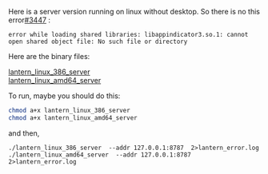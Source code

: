 Here is a server version running on linux without desktop. So there is no this error[#3447](https://github.com/getlantern/lantern/issues/3447) : 

```
error while loading shared libraries: libappindicator3.so.1: cannot open shared object file: No such file or directory
```
Here are the binary files:

[lantern_linux_386_server](https://github.com/program-dog/lantern/blob/server/lantern-server/lantern_linux_386_server)<br>
[lantern_linux_amd64_server](https://github.com/program-dog/lantern/blob/server/lantern-server/lantern_linux_amd64_server)

To run, maybe you should do this:

```bash
chmod a+x lantern_linux_386_server
chmod a+x lantern_linux_amd64_server
```
and then,

```
./lantern_linux_386_server  --addr 127.0.0.1:8787  2>lantern_error.log 
./lantern_linux_amd64_server  --addr 127.0.0.1:8787 2>lantern_error.log 
```
